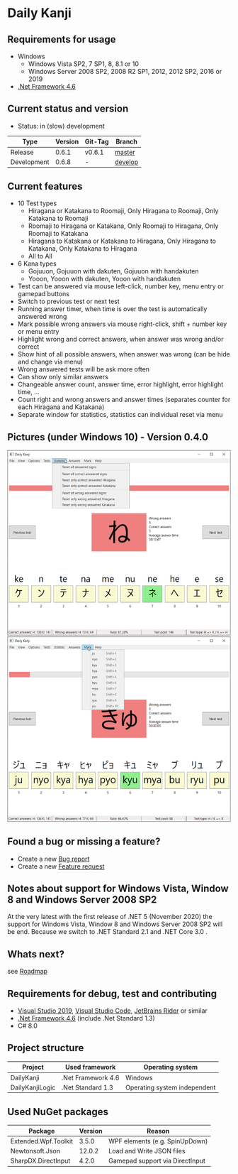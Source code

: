 ﻿# Daily Kanji

## Requirements for usage
* Windows
  * Windows Vista SP2, 7 SP1, 8, 8.1 or 10
  * Windows Server 2008 SP2, 2008 R2 SP1, 2012, 2012 SP2, 2016 or 2019
* [.Net Framework 4.6](https://www.microsoft.com/en-US/download/details.aspx?id=48137)

## Current status and version
* Status: in (slow) development

| Type        | Version  | Git-Tag | Branch                                                               |
| ----------- | -------- | ------- | -------------------------------------------------------------------- |
| Release     | 0.6.1    | v0.6.1  | [master](https://github.com/TobiasSekan/DailyKanji/commits/master)   |
| Development | 0.6.8    | -       | [develop](https://github.com/TobiasSekan/DailyKanji/commits/develop) |

## Current features
* 10 Test types
  * Hiragana or Katakana to Roomaji, Only Hiragana to Roomaji, Only Katakana to Roomaji
  * Roomaji to Hiragana or Katakana, Only Roomaji to Hiragana, Only Roomaji to Katakana
  * Hiragana to Katakana or Katakana to Hiragana, Only Hiragana to Katakana, Only Katakana to Hiragana
  * All to All
* 6 Kana types
  * Gojuuon, Gojuuon with dakuten, Gojuuon with handakuten
  * Yooon, Yooon with dakuten, Yooon with handakuten
* Test can be answered via mouse left-click, number key, menu entry or gamepad buttons
* Switch to previous test or next test
* Running answer timer, when time is over the test is automatically answered wrong
* Mark possible wrong answers via mouse right-click, shift + number key or menu entry
* Highlight wrong and correct answers, when answer was wrong and/or correct
* Show hint of all possible answers, when answer was wrong (can be hide and change via menu)
* Wrong answered tests will be ask more often
* Can show only similar answers
* Changeable answer count, answer time, error highlight, error highlight time, ...
* Count right and wrong answers and answer times (separates counter for each Hiragana and Katakana)
* Separate window for statistics, statistics can individual reset via menu

## Pictures (under Windows 10) - Version 0.4.0
![Daily Kanji 1](Documentation/Pictures/DailyKanji1.png)
![Daily Kanji 2](Documentation/Pictures/DailyKanji2.png)

## Found a bug or missing a feature?
* Create a new [Bug report](https://github.com/TobiasSekan/DailyKanji/issues/new?template=bug_report.md)
* Create a new [Feature request](https://github.com/TobiasSekan/DailyKanji/issues/new?template=feature_request.md)

## Notes about support for Windows Vista, Window 8 and Windows Server 2008 SP2
At the very latest with the first release of .NET 5 (November 2020) the support for Windows Vista,
Window 8 and Windows Server 2008 SP2 will be end. Because we switch to .NET Standard 2.1 and .NET Core 3.0 .

## Whats next?
see [Roadmap](Documentation/Roadmap.md)

## Requirements for debug, test and contributing
* [Visual Studio 2019](https://visualstudio.microsoft.com/vs/), [Visual Studio Code](https://code.visualstudio.com/), [JetBrains Rider](https://www.jetbrains.com/rider/) or similar
* [.Net Framework 4.6](https://www.microsoft.com/en-US/download/details.aspx?id=48137) (include .Net Standard 1.3)
* C# 8.0

## Project structure
| Project         | Used framework     | Operating system             |
| --------------- | ------------------ | ---------------------------- |
| DailyKanji      | .Net Framework 4.6 | Windows                      |
| DailyKanjiLogic | .Net Standard 1.3  | Operating system independent |

## Used NuGet packages
| Package              | Version    | Reason                          |
| -------------------- | ---------- | ------------------------------- |
| Extended.Wpf.Toolkit | 3.5.0      | WPF elements (e.g. SpinUpDown)  |
| Newtonsoft.Json      | 12.0.2     | Load and Write JSON files       |
| SharpDX.DirectInput  | 4.2.0      | Gamepad support via DirectInput |
